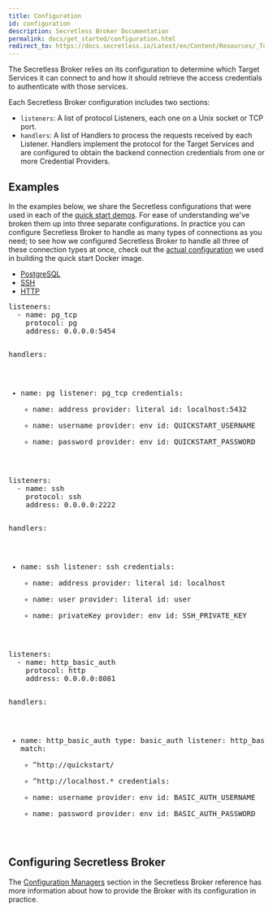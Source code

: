 ```yaml
---
title: Configuration
id: configuration
description: Secretless Broker Documentation
permalink: docs/get_started/configuration.html
redirect_to: https://docs.secretless.io/Latest/en/Content/Resources/_TopNav/cc_Home.htm
---
```


The Secretless Broker relies on its configuration to determine which Target Services
it can connect to and how it should retrieve the access credentials to authenticate
with those services.

Each Secretless Broker configuration includes two sections:

* `listeners`: A list of protocol Listeners, each one on a Unix socket or TCP port.
* `handlers`: A list of Handlers to process the requests received by each Listener. Handlers implement the protocol for the Target Services and are configured to obtain the backend connection credentials from one or more Credential Providers.

## Examples

In the examples below, we share the Secretless configurations that were used in
each of the [quick start demos](/docs/get_started/quick_start.html). For ease of
understanding we've broken them up into three separate configurations. In practice
you can configure Secretless Broker to handle as many types of connections as you
need; to see how we configured Secretless Broker to handle all three of these
connection types at once, check out the [actual configuration](https://github.com/cyberark/secretless-broker/blob/master/demos/quick-start/docker/etc/secretless.yml)
we used in building the quick start Docker image.

<div id="configuration-examples">
  <ul>
    <li><a href="#tabs-config-pg">PostgreSQL</a></li>
    <li><a href="#tabs-config-ssh">SSH</a></li>
    <li><a href="#tabs-config-http">HTTP</a></li>
  </ul>
  <div id="tabs-config-pg">
    <pre>
listeners:
  - name: pg_tcp
    protocol: pg
    address: 0.0.0.0:5454

handlers:
  - name: pg
    listener: pg_tcp
    credentials:
      - name: address
        provider: literal
        id: localhost:5432
      - name: username
        provider: env
        id: QUICKSTART_USERNAME
      - name: password
        provider: env
        id: QUICKSTART_PASSWORD
    </pre>
  </div>
  <div id="tabs-config-ssh">
    <pre>
listeners:
  - name: ssh
    protocol: ssh
    address: 0.0.0.0:2222

handlers:
  - name: ssh
    listener: ssh
    credentials:
      - name: address
        provider: literal
        id: localhost
      - name: user
        provider: literal
        id: user
      - name: privateKey
        provider: env
        id: SSH_PRIVATE_KEY
    </pre>
  </div>
  <div id="tabs-config-http">
    <pre>
listeners:
  - name: http_basic_auth
    protocol: http
    address: 0.0.0.0:8081

handlers:
  - name: http_basic_auth
    type: basic_auth
    listener: http_basic_auth
    match:
     - ^http\:\/\/quickstart\/
     - ^http\:\/\/localhost.*
    credentials:
      - name: username
        provider: env
        id: BASIC_AUTH_USERNAME
      - name: password
        provider: env
        id: BASIC_AUTH_PASSWORD
    </pre>
  </div>
</div>

## Configuring Secretless Broker

The [Configuration Managers](/docs/reference/config-managers/overview.html) section
in the Secretless Broker reference has more information about how to provide the Broker with
its configuration in practice.

<script>
  $( function() {
    $( "#configuration-examples" ).tabs();
  } );
</script>
